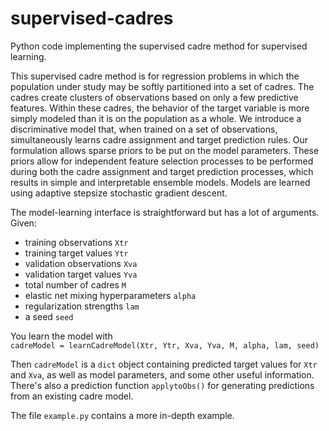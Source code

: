 # supervised-cadres
Python code implementing the supervised cadre method for supervised learning.

This supervised cadre method is for regression problems in which the population under study may be softly partitioned into a set of cadres. The cadres create clusters of observations based on only a few predictive features. Within these cadres, the behavior of the target variable is more simply modeled than it is on the population as a whole. We introduce a discriminative model that, when trained on a set of observations, simultaneously learns cadre assignment and target prediction rules. Our formulation allows sparse priors to be put on the model parameters. These priors allow for independent feature selection processes to be performed during both the cadre assignment and target prediction processes, which results in simple and interpretable ensemble models. Models are learned using adaptive stepsize stochastic gradient descent.

The model-learning interface is straightforward but has a lot of arguments. Given:
- training observations `Xtr`
- training target values `Ytr`
- validation observations `Xva`
- validation target values `Yva`
- total number of cadres `M`
- elastic net mixing hyperparameters `alpha`
- regularization strengths `lam`
- a seed `seed`

You learn the model with\
`cadreModel = learnCadreModel(Xtr, Ytr, Xva, Yva, M, alpha, lam, seed)`

Then `cadreModel` is a `dict` object containing predicted target values for `Xtr` and  `Xva`, as well as model parameters, and some other useful information. There's also a prediction function `applytoObs()` for generating predictions from an existing cadre model.

The file `example.py` contains a more in-depth example.
